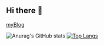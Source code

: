 ## Hi there 👋
[myBlog](https://blog.frium.top)
<!--
**frium/frium** is a ✨ _special_ ✨ repository because its `README.md` (this file) appears on your GitHub profile.

Here are some ideas to get you started:

- 🔭 I’m currently working on ...
- 🌱 I’m currently learning ...
- 👯 I’m looking to collaborate on ...
- 🤔 I’m looking for help with ...
- 💬 Ask me about ...
- 📫 How to reach me: ...
- 😄 Pronouns: ...
- ⚡ Fun fact: ...
-->
![Anurag's GitHub stats](https://github-readme-stats.vercel.app/api?username=frium&show_icons=true&theme=dracula&count_private=true&hide=contribs)
[![Top Langs](https://github-readme-stats.vercel.app/api/top-langs/?username=frium&theme=dracula&layout=compact)](https://github.com/frium/github-readme-stats)
